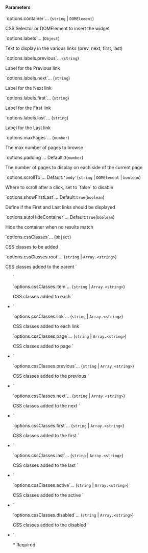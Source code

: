 <h4>Parameters</h4>
<p class="attr-name">
<span class='attr-required'>`options.container`<span class="show-description">…</span></span>
  <span class="attr-infos">(<code>string</code> &#124; <code>DOMElement</code>)</span> 
</p>
<p class="attr-description">CSS Selector or DOMElement to insert the widget</p>
<p class="attr-name">
<span class='attr-optional'>`options.labels`<span class="show-description">…</span></span>
  <span class="attr-infos">(<code>Object</code>)</span> 
</p>
<p class="attr-description">Text to display in the various links (prev, next, first, last)</p>
<p class="attr-name">
<span class='attr-optional'>`options.labels.previous`<span class="show-description">…</span></span>
  <span class="attr-infos">(<code>string</code>)</span> 
</p>
<p class="attr-description">Label for the Previous link</p>
<p class="attr-name">
<span class='attr-optional'>`options.labels.next`<span class="show-description">…</span></span>
  <span class="attr-infos">(<code>string</code>)</span> 
</p>
<p class="attr-description">Label for the Next link</p>
<p class="attr-name">
<span class='attr-optional'>`options.labels.first`<span class="show-description">…</span></span>
  <span class="attr-infos">(<code>string</code>)</span> 
</p>
<p class="attr-description">Label for the First link</p>
<p class="attr-name">
<span class='attr-optional'>`options.labels.last`<span class="show-description">…</span></span>
  <span class="attr-infos">(<code>string</code>)</span> 
</p>
<p class="attr-description">Label for the Last link</p>
<p class="attr-name">
<span class='attr-optional'>`options.maxPages`<span class="show-description">…</span></span>
  <span class="attr-infos">(<code>number</code>)</span> 
</p>
<p class="attr-description">The max number of pages to browse</p>
<p class="attr-name">
<span class='attr-optional'>`options.padding`<span class="show-description">…</span></span>
  <span class="attr-infos">Default:<code class="attr-default">3</code>(<code>number</code>)</span> 
</p>
<p class="attr-description">The number of pages to display on each side of the current page</p>
<p class="attr-name">
<span class='attr-optional'>`options.scrollTo`<span class="show-description">…</span></span>
  <span class="attr-infos">Default:<code class="attr-default">&#x27;body&#x27;</code>(<code>string</code> &#124; <code>DOMElement</code> &#124; <code>boolean</code>)</span> 
</p>
<p class="attr-description">Where to scroll after a click, set to `false` to disable</p>
<p class="attr-name">
<span class='attr-optional'>`options.showFirstLast`<span class="show-description">…</span></span>
  <span class="attr-infos">Default:<code class="attr-default">true</code>(<code>boolean</code>)</span> 
</p>
<p class="attr-description">Define if the First and Last links should be displayed</p>
<p class="attr-name">
<span class='attr-optional'>`options.autoHideContainer`<span class="show-description">…</span></span>
  <span class="attr-infos">Default:<code class="attr-default">true</code>(<code>boolean</code>)</span> 
</p>
<p class="attr-description">Hide the container when no results match</p>
<p class="attr-name">
<span class='attr-optional'>`options.cssClasses`<span class="show-description">…</span></span>
  <span class="attr-infos">(<code>Object</code>)</span> 
</p>
<p class="attr-description">CSS classes to be added</p>
<p class="attr-name">
<span class='attr-optional'>`options.cssClasses.root`<span class="show-description">…</span></span>
  <span class="attr-infos">(<code>string</code> &#124; <code>Array.&lt;string&gt;</code>)</span> 
</p>
<p class="attr-description">CSS classes added to the parent `<ul>`</p>
<p class="attr-name">
<span class='attr-optional'>`options.cssClasses.item`<span class="show-description">…</span></span>
  <span class="attr-infos">(<code>string</code> &#124; <code>Array.&lt;string&gt;</code>)</span> 
</p>
<p class="attr-description">CSS classes added to each `<li>`</p>
<p class="attr-name">
<span class='attr-optional'>`options.cssClasses.link`<span class="show-description">…</span></span>
  <span class="attr-infos">(<code>string</code> &#124; <code>Array.&lt;string&gt;</code>)</span> 
</p>
<p class="attr-description">CSS classes added to each link</p>
<p class="attr-name">
<span class='attr-optional'>`options.cssClasses.page`<span class="show-description">…</span></span>
  <span class="attr-infos">(<code>string</code> &#124; <code>Array.&lt;string&gt;</code>)</span> 
</p>
<p class="attr-description">CSS classes added to page `<li>`</p>
<p class="attr-name">
<span class='attr-optional'>`options.cssClasses.previous`<span class="show-description">…</span></span>
  <span class="attr-infos">(<code>string</code> &#124; <code>Array.&lt;string&gt;</code>)</span> 
</p>
<p class="attr-description">CSS classes added to the previous `<li>`</p>
<p class="attr-name">
<span class='attr-optional'>`options.cssClasses.next`<span class="show-description">…</span></span>
  <span class="attr-infos">(<code>string</code> &#124; <code>Array.&lt;string&gt;</code>)</span> 
</p>
<p class="attr-description">CSS classes added to the next `<li>`</p>
<p class="attr-name">
<span class='attr-optional'>`options.cssClasses.first`<span class="show-description">…</span></span>
  <span class="attr-infos">(<code>string</code> &#124; <code>Array.&lt;string&gt;</code>)</span> 
</p>
<p class="attr-description">CSS classes added to the first `<li>`</p>
<p class="attr-name">
<span class='attr-optional'>`options.cssClasses.last`<span class="show-description">…</span></span>
  <span class="attr-infos">(<code>string</code> &#124; <code>Array.&lt;string&gt;</code>)</span> 
</p>
<p class="attr-description">CSS classes added to the last `<li>`</p>
<p class="attr-name">
<span class='attr-optional'>`options.cssClasses.active`<span class="show-description">…</span></span>
  <span class="attr-infos">(<code>string</code> &#124; <code>Array.&lt;string&gt;</code>)</span> 
</p>
<p class="attr-description">CSS classes added to the active `<li>`</p>
<p class="attr-name">
<span class='attr-optional'>`options.cssClasses.disabled`<span class="show-description">…</span></span>
  <span class="attr-infos">(<code>string</code> &#124; <code>Array.&lt;string&gt;</code>)</span> 
</p>
<p class="attr-description">CSS classes added to the disabled `<li>`</p>

<p class="attr-legend">* <span>Required</span></p>
